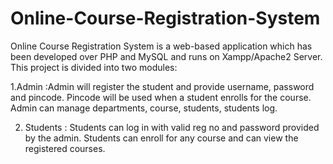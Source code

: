 # Online-Course-Registration-System
Online Course Registration System is a web-based application which has been developed over PHP and MySQL and runs on Xampp/Apache2 Server. 
This project is divided into two modules:

1.Admin :Admin will register the student and provide username, password and pincode. Pincode will be used when a student enrolls for the course. Admin can manage departments, course, students, students log. 

2. Students : Students can log in with valid reg no and password provided by the admin. Students can enroll for any course and can view the registered courses.
